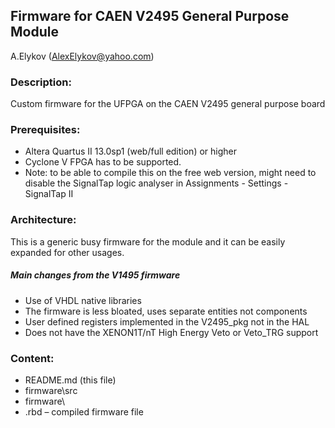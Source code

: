 ﻿## Firmware for CAEN V2495 General Purpose Module

A.Elykov (AlexElykov@yahoo.com)

### Description:
Custom firmware for the UFPGA on the CAEN V2495 general purpose board


### Prerequisites:
- Altera Quartus II 13.0sp1 (web/full edition) or higher
- Cyclone V FPGA has to be supported. 
- Note: to be able to compile this on the free web version, might need to disable the SignalTap logic analyser in Assignments - Settings - SignalTap II

### Architecture: 
This is a generic busy firmware for the module and it can be easily expanded for other usages.
##### Main changes from the V1495 firmware
- Use of VHDL native libraries
- The firmware is less bloated, uses separate entities not components
- User defined registers implemented in the V2495_pkg not in the HAL
- Does not have the XENON1T/nT High Energy Veto or Veto_TRG support

### Content:
* README.md (this file)
* firmware\src
* firmware\
* .rbd – compiled firmware file


